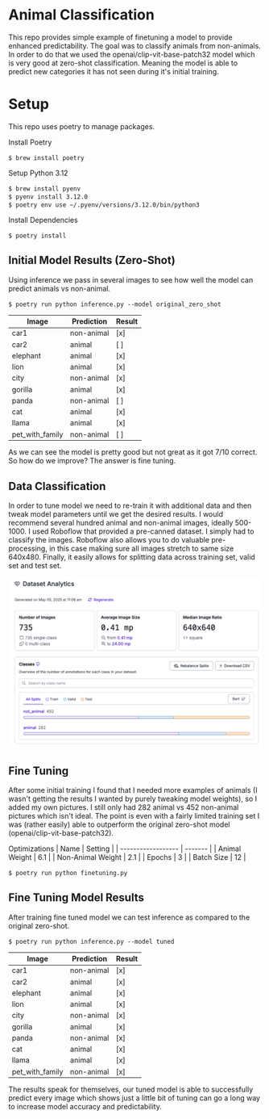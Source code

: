 # Animal Classification
This repo provides simple example of finetuning a model to provide enhanced predictability. The goal was to classify animals from non-animals. In order to do that we used the openai/clip-vit-base-patch32 model which is very good at zero-shot classification. Meaning the model is able to predict new categories it has not seen during it's initial training.

# Setup
This repo uses poetry to manage packages.

Install Poetry
```
$ brew install poetry
```

Setup Python 3.12
```
$ brew install pyenv
$ pyenv install 3.12.0
$ poetry env use ~/.pyenv/versions/3.12.0/bin/python3
```

Install Dependencies
```
$ poetry install
```

## Initial Model Results (Zero-Shot)
Using inference we pass in several images to see how well the model can predict animals vs non-animal.

```
$ poetry run python inference.py --model original_zero_shot
```

| Image           | Prediction | Result |
| --------------- | ---------- | ------ |
| car1            | non-animal | [x]    |
| car2            | animal     | [ ]    |
| elephant        | animal     | [x]    |
| lion            | animal     | [x]    |
| city            | non-animal | [x]    |
| gorilla         | animal     | [x]    |
| panda           | non-animal | [ ]    |
| cat             | animal     | [x]    |
| llama           | animal     | [x]    |
| pet_with_family | non-animal | [ ]    |

As we can see the model is pretty good but not great as it got 7/10 correct. So how do we improve? The answer is fine tuning.

## Data Classification
In order to tune model we need to re-train it with additional data and then tweak model parameters until we get the desired results. I would recommend several hundred animal and non-animal images, ideally 500-1000. I used Roboflow that provided a pre-canned dataset. I simply had to classify the images. Roboflow also allows you to do valuable pre-processing, in this case making sure all images stretch to same size 640x480. Finally, it easily allows for splitting data across training set, valid set and test set.

![Roboflow](images/roboflow.png)

## Fine Tuning
After some initial training I found that I needed more examples of animals (I wasn't getting the results I wanted by purely tweaking model weights), so I added my own pictures. I still only had 282 animal vs 452 non-animal pictures which isn't ideal. The point is even with a fairly limited training set I was (rather easily) able to outperform the original zero-shot model (openai/clip-vit-base-patch32). 

Optimizations
| Name               | Setting |
| ------------------ | ------- |
| Animal Weight      | 6.1     |
| Non-Animal Weight  | 2.1     |
| Epochs             | 3       |
| Batch Size         | 12      |

```
$ poetry run python finetuning.py
```

## Fine Tuning Model Results
After training fine tuned model we can test inference as compared to the original zero-shot.

```
$ poetry run python inference.py --model tuned
```
| Image           | Prediction | Result |
| --------------- | ---------- | ------ |
| car1            | non-animal | [x]    |
| car2            | animal     | [x]    |
| elephant        | animal     | [x]    |
| lion            | animal     | [x]    |
| city            | non-animal | [x]    |
| gorilla         | animal     | [x]    |
| panda           | non-animal | [x]    |
| cat             | animal     | [x]    |
| llama           | animal     | [x]    |
| pet_with_family | non-animal | [x]    |

The results speak for themselves, our tuned model is able to successfully predict every image which shows just a little bit of tuning can go a long way to increase model accuracy and predictability.
